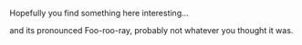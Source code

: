 Hopefully you find something here interesting...

and its pronounced Foo-roo-ray, probably not whatever you thought it was.
